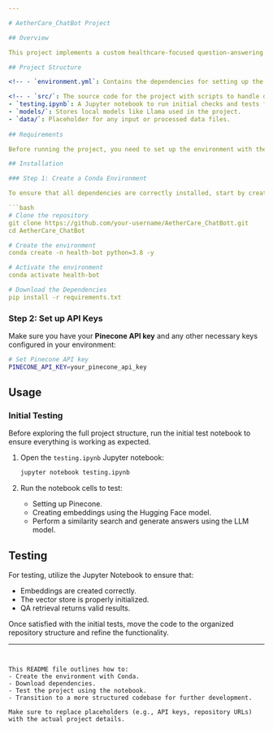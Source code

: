 ```yaml
---

# AetherCare_ChatBot Project

## Overview

This project implements a custom healthcare-focused question-answering system using **Pinecone Vector Search**, **Hugging Face Embeddings**, and a **LLM model**. The system retrieves relevant documents and generates answers based on user queries, using advanced machine-learning techniques.

## Project Structure

<!-- - `environment.yml`: Contains the dependencies for setting up the Conda environment.-->

<!-- - `src/`: The source code for the project with scripts to handle document retrieval and QA. --><!-- - `README.md`: Project documentation (this file). -->
- `testing.ipynb`: A Jupyter notebook to run initial checks and tests for the project.
- `models/`: Stores local models like Llama used in the project.
- `data/`: Placeholder for any input or processed data files.
  
## Requirements

Before running the project, you need to set up the environment with the necessary dependencies. The following instructions detail the steps to do this.

## Installation

### Step 1: Create a Conda Environment

To ensure that all dependencies are correctly installed, start by creating a Conda environment using the provided `requirements.txt` file.

```bash
# Clone the repository
git clone https://github.com/your-username/AetherCare_ChatBott.git
cd AetherCare_ChatBot

# Create the environment
conda create -n health-bot python=3.8 -y

# Activate the environment
conda activate health-bot

# Download the Dependencies
pip install -r requirements.txt
```

### Step 2: Set up API Keys

Make sure you have your **Pinecone API key** and any other necessary keys configured in your environment:

```bash
# Set Pinecone API key
PINECONE_API_KEY=your_pinecone_api_key
```

## Usage

### Initial Testing

Before exploring the full project structure, run the initial test notebook to ensure everything is working as expected.

1. Open the `testing.ipynb` Jupyter notebook:

    ```bash
    jupyter notebook testing.ipynb
    ```

2. Run the notebook cells to test:
   - Setting up Pinecone.
   - Creating embeddings using the Hugging Face model.
   - Perform a similarity search and generate answers using the LLM model.


## Testing

For testing, utilize the Jupyter Notebook to ensure that:
- Embeddings are created correctly.
- The vector store is properly initialized.
- QA retrieval returns valid results.

Once satisfied with the initial tests, move the code to the organized repository structure and refine the functionality.

---
```


This README file outlines how to:
- Create the environment with Conda.
- Download dependencies.
- Test the project using the notebook.
- Transition to a more structured codebase for further development.

Make sure to replace placeholders (e.g., API keys, repository URLs) with the actual project details.